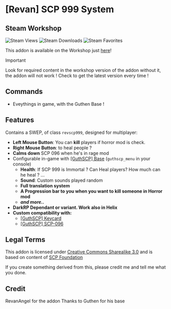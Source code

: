 # [Revan] SCP 999 System

## Steam Workshop
![Steam Views](https://img.shields.io/steam/views/3302753364?color=red&style=for-the-badge)
![Steam Downloads](https://img.shields.io/steam/downloads/3302753364?color=red&style=for-the-badge)
![Steam Favorites](https://img.shields.io/steam/favorites/3302753364?color=red&style=for-the-badge)

This addon is available on the Workshop just [here](https://steamcommunity.com/sharedfiles/filedetails/?id=3491393948)!

> [!IMPORTANT]
> Look for required content in the workshop version of the addon without it, the addon will not work !
> Check to get the latest version every time !

## Commands
+ Eveythings in game, with the Guthen Base !

## Features
Contains a SWEP, of class `revscp999`, designed for multiplayer:
+ **Left Mouse Button**: You can **kill** players if horror mod is check.
+ **Right Mouse Button**: to heal people ?
+ **Calms down** SCP 096 when he's in rage mod
+ Configurable in-game with [[GuthSCP] Base](https://steamcommunity.com/sharedfiles/filedetails/?id=3034737316) (`guthscp_menu` in your console)
    + **Health**: If SCP 999 is Immortal ? Can Heal players? How much can he heal ? ...
    + **Sound**: Custom sounds played random
    + **Full translation system**
    + **A Progression bar to you when you want to kill someone in Horror mod**
    + ***and more..***
+ **DarkRP Dependant or variant. Work also in Helix**
+ **Custom compatibility with:**
    + [[GuthSCP] Keycard](https://steamcommunity.com/sharedfiles/filedetails/?id=3034740776)
    + [[GuthSCP] SCP-096](https://steamcommunity.com/sharedfiles/filedetails/?id=3034739264)

## Legal Terms
This addon is licensed under [Creative Commons Sharealike 3.0](https://creativecommons.org/licenses/by-sa/3.0/) and is based on content of [SCP Foundation](http://scp-wiki.wikidot.com/)

If you create something derived from this, please credit me and tell me what you done.

## Credit
RevanAngel for the addon
Thanks to Guthen for his base
